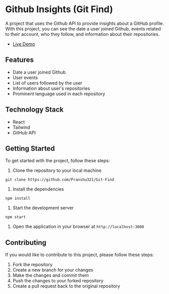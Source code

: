 # Github Insights **(Git Find)**

A project that uses the Github API to provide insights about a GitHub profile. With this project, you can see the date a user joined Github, events related to their account, who they follow, and information about their repositories.

- [Live Demo](https://gitfind32.netlify.app/)

Features
--------

-   Date a user joined Github
-   User events
-   List of users followed by the user
-   Information about user's repositories
-   Prominent language used in each repository

Technology Stack
----------------

-   React
-   Tailwind
-   GitHub API

Getting Started
---------------

To get started with the project, follow these steps:

1.  Clone the repository to your local machine

```
git clone https://github.com/Pranshu321/Git-Find
```

1.  Install the dependencies

```
npm install
```

1.  Start the development server

```
npm start
```

1.  Open the application in your browser at `http://localhost:3000`

Contributing
------------

If you would like to contribute to this project, please follow these steps:

1.  Fork the repository
2.  Create a new branch for your changes
3.  Make the changes and commit them
4.  Push the changes to your forked repository
5.  Create a pull request back to the original repository

